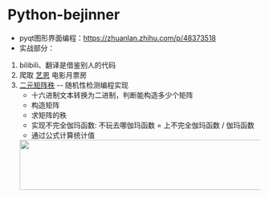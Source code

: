 # Python-bejinner
- pyqt图形界面编程：<https://zhuanlan.zhihu.com/p/48373518>
- 实战部分：
1. bilibili、翻译是借鉴别人的代码
2. 爬取 [艺恩](http://www.endata.com.cn/BoxOffice/BO/Month/oneMonth.html) 
电影月票房
3. [二元矩阵秩](https://github.com/lemon-l/Python-beginner/blob/master/%E5%AE%9E%E6%88%98/%E9%9A%8F%E6%9C%BA%E6%80%A7%E6%A3%80%E6%B5%8B%E7%BC%96%E7%A8%8B%E5%AE%9E%E7%8E%B0.py)
-- 随机性检测编程实现
    - 十六进制文本转换为二进制，判断能构造多少个矩阵
    - 构造矩阵
    - 求矩阵的秩
    - 实现不完全伽玛函数: 不玩去哪伽玛函数 = 上不完全伽玛函数 / 伽玛函数
    - 通过公式计算统计值
    <div align="center"><img width="550" height="100" src="https://ftp.bmp.ovh/imgs/2020/03/ff781124d7215a09.png"></div>
